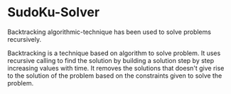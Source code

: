 # SudoKu-Solver
Backtracking algorithmic-technique has been used to solve problems recursively.

Backtracking is a technique based on algorithm to solve problem. It uses recursive calling to find the solution by building a solution step by step increasing values with time. It removes the solutions that doesn't give rise to the solution of the problem based on the constraints given to solve the problem.
